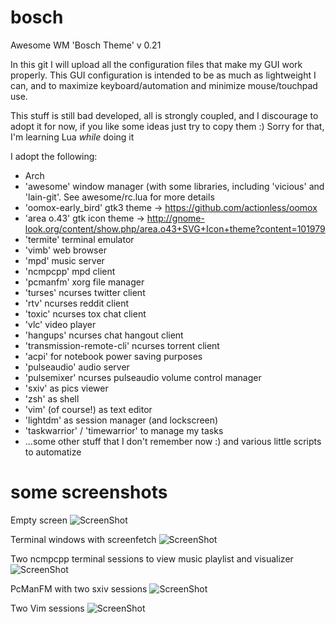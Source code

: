 # bosch
Awesome WM 'Bosch Theme'
v 0.21

In this git I will upload all the configuration files that make my GUI work properly.
This GUI configuration is intended to be as much as lightweight I can, and to maximize keyboard/automation and minimize mouse/touchpad use.

This stuff is still bad developed, all is strongly coupled, and I discourage to adopt it for now, if you like some ideas just try to copy them :)
Sorry for that, I'm learning Lua *while* doing it

I adopt the following:
- Arch
- 'awesome' window manager (with some libraries, including 'vicious' and 'lain-git'. See awesome/rc.lua for more details
- 'oomox-early_bird' gtk3 theme -> https://github.com/actionless/oomox
- 'area o.43' gtk icon theme -> http://gnome-look.org/content/show.php/area.o43+SVG+Icon+theme?content=101979
- 'termite' terminal emulator
- 'vimb' web browser
- 'mpd' music server
- 'ncmpcpp' mpd client
- 'pcmanfm' xorg file manager
- 'turses' ncurses twitter client
- 'rtv' ncurses reddit client
- 'toxic' ncurses tox chat client
- 'vlc' video player
- 'hangups' ncurses chat hangout client
- 'transmission-remote-cli' ncurses torrent client
- 'acpi' for notebook power saving purposes
- 'pulseaudio' audio server
- 'pulsemixer' ncurses pulseaudio volume control manager
- 'sxiv' as pics viewer
- 'zsh' as shell
- 'vim' (of course!) as text editor
- 'lightdm' as session manager (and lockscreen)
- 'taskwarrior' / 'timewarrior' to manage my tasks
- ...some other stuff that I don't remember now :) and various little scripts to automatize

# some screenshots
Empty screen
![ScreenShot](https://raw.github.com/paoloap/bosch/master/screenshots/empty.png)

Terminal windows with screenfetch
![ScreenShot](https://raw.github.com/paoloap/bosch/master/screenshots/terminal.png)

Two ncmpcpp terminal sessions to view music playlist and visualizer
![ScreenShot](https://raw.github.com/paoloap/bosch/master/screenshots/ncmpcpp.png)

PcManFM with two sxiv sessions
![ScreenShot](https://raw.github.com/paoloap/bosch/master/screenshots/picview.png)

Two Vim sessions
![ScreenShot](https://raw.github.com/paoloap/bosch/master/screenshots/vim.png)


